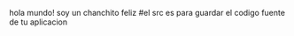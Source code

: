 hola mundo! soy un chanchito feliz 
#el src es para guardar el  codigo fuente de tu aplicacion 
<!-- cambio de la nueva rama -->
